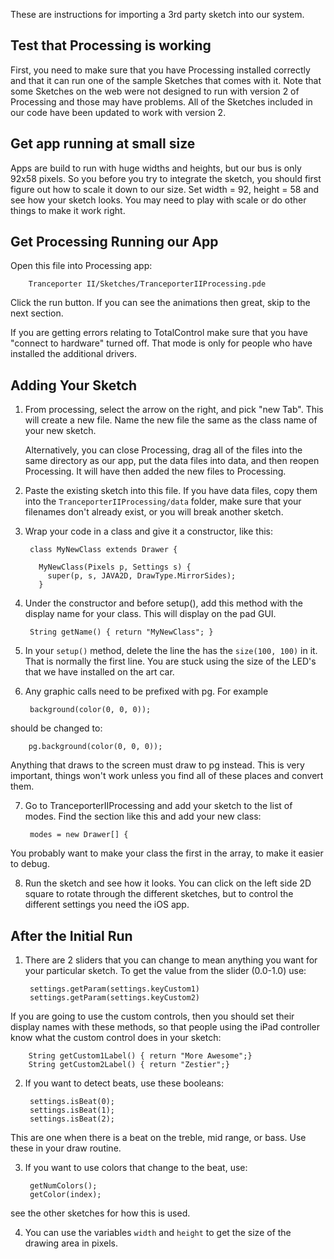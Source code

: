 These are instructions for importing a 3rd party sketch into our system. 

## Test that Processing is working
First, you need to make sure that you have Processing installed correctly and that it can run
one of the sample Sketches that comes with it. Note that some Sketches on the web were not
designed to run with version 2 of Processing and those may have problems. All of the Sketches
included in our code have been updated to work with version 2. 

## Get app running at small size

Apps are build to run with huge widths and heights, but our bus is only 92x58 pixels. So you before
you try to integrate the sketch, you should first figure out how to scale it down to our size. 
Set width = 92, height = 58 and see how your sketch looks. You may need to play with scale or do other
things to make it work right. 

## Get Processing Running our App

Open this file into Processing app:

        Tranceporter II/Sketches/TranceporterIIProcessing.pde
Click the run button. If you can see the animations then great, skip to the next section. 

If you are getting errors relating to TotalControl make sure that you have "connect to hardware"
turned off. That mode is only for people who have installed the additional drivers. 

## Adding Your Sketch

1. From processing, select the arrow on the right, and pick "new Tab". 
This will create a new file. Name the new file the same as the class 
name of your new sketch. <p/>
Alternatively, you can close Processing, drag all of the files into 
the same directory as our app, put the data files into data, and then 
reopen Processing. It will have then added the new files to Processing. 

2. Paste the existing sketch into this file. 
If you have data files, copy them into the `TranceporterIIProcessing/data` 
folder, make sure that your filenames don't already exist, or you will 
break another sketch. 

3. Wrap your code in a class and give it a constructor, like this: 

        class MyNewClass extends Drawer {
        
          MyNewClass(Pixels p, Settings s) {
            super(p, s, JAVA2D, DrawType.MirrorSides);
          }

4. Under the constructor and before setup(), add this method with the 
display name for your class. This will display on the pad  GUI. 

        String getName() { return "MyNewClass"; }

5. In your `setup()` method, delete the line the has the `size(100, 100)` in it.
That is normally the first line. You are stuck using the size of the 
LED's that we have installed on the art car. 

6. Any graphic calls need to be prefixed with pg.  For example

        background(color(0, 0, 0));
should be changed to:

        pg.background(color(0, 0, 0));
Anything that draws to the screen must draw to pg instead. This is
very important, things won't work unless you find all of these places
and convert them. 

7. Go to TranceporterIIProcessing and add your sketch to the list of 
modes. Find the section like this and add your new class:

        modes = new Drawer[] {
You probably want to make your class the first in the array, to make 
it easier to debug. 

8. Run the sketch and see how it looks. You can click on the 
left side 2D square to rotate through the different sketches, 
but to control the different settings you need the iOS app. 

## After the Initial Run

1. There are 2 sliders that you can change to mean anything you want 
for your particular sketch. To get the value from the slider (0.0-1.0) 
use:
 	
        settings.getParam(settings.keyCustom1)
        settings.getParam(settings.keyCustom2)
If you are going to use the custom controls, then you should set 
their display names with these methods, so that people using the 
iPad controller know what the custom control does in your sketch: 

        String getCustom1Label() { return "More Awesome";}
        String getCustom2Label() { return "Zestier";}
 	
 
2. If you want to detect beats, use these booleans: 

        settings.isBeat(0);
        settings.isBeat(1);
        settings.isBeat(2);
This are one when there is a beat on the treble, mid range, or bass. 
Use these in your draw routine.

3. If you want to use colors that change to the beat, use: 

        getNumColors();
        getColor(index);
see the other sketches for how this is used. 

4. You can use the variables `width` and `height` to get the size 
of the drawing area in pixels. 



